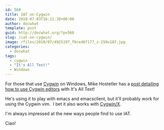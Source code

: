 ```yaml
---
id: 560
title: IAT on Cygwin
date: 2010-07-03T16:21:30+00:00
author: docwhat
template: post
guid: http://docwhat.org/?p=560
slug: /iat-on-cygwin/
image: /files/2010/07/4925197_fbce48f177_z-250x187.jpg
categories:
  - docwhat
tags:
  - cygwin
  - "It's All Text!"
  - Windows
---
```

For those that use [Cygwin](http://www.cygwin.com/ "Cygwin") on Windows, Mike Hostetler has a [post detailing how to use Cygwin editors](http://mike.hostetlerhome.com/2010/03/04/getting-its-all-text-to-play-with-cygwin/ "Getting It's All Text to play with Cygwin") with It's All Text!

<!-- more -->

He's using it to play with emacs and emacsclient, but it'll probably work for using the Cygwin vim.  I bet it also works with [Cygwin/X](http://x.cygwin.com/ "Cygwin/X").

I'm always impressed at the new ways people find to use IAT.

Ciao!
